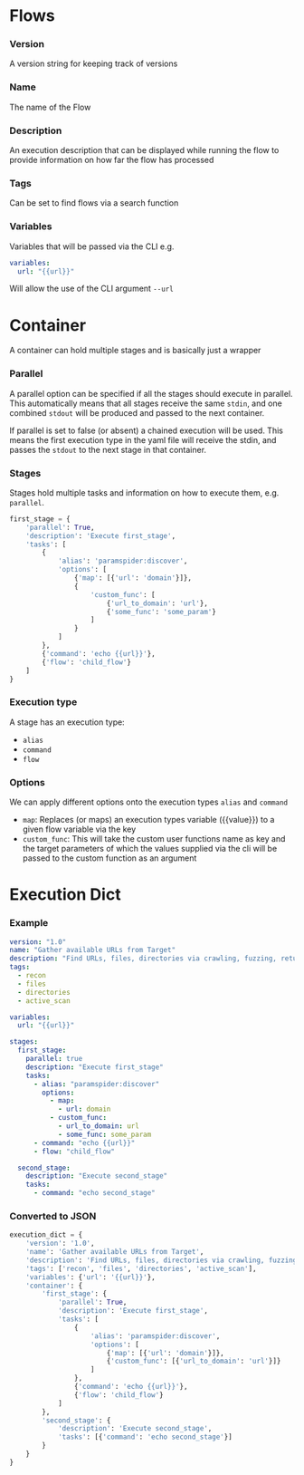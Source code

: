 # Flows
### Version
A version string for keeping track of versions

### Name 
The name of the Flow

### Description
An execution description that can be displayed while running the flow to provide
information on how far the flow has processed

### Tags
Can be set to find flows via a search function

### Variables
Variables that will be passed via the CLI e.g.
```yaml
variables:
  url: "{{url}}"
```
Will allow the use of the CLI argument `--url`

# Container
A container can hold multiple stages and is basically just a wrapper


### Parallel
A parallel option can be specified if all the stages should execute in parallel. 
This automatically means that all stages receive the same `stdin`, and one combined
`stdout` will be produced and passed to the next container.

If parallel is set to false (or absent) a chained execution will be used. This means
the first execution type in the yaml file will receive the stdin, and passes the `stdout` 
to the next stage in that container.

### Stages
Stages hold multiple tasks and information on how to execute them, e.g. `parallel`.

```python
first_stage = {
    'parallel': True,
    'description': 'Execute first_stage',
    'tasks': [
        {
            'alias': 'paramspider:discover',
            'options': [
                {'map': [{'url': 'domain'}]},
                {
                    'custom_func': [
                        {'url_to_domain': 'url'},
                        {'some_func': 'some_param'}
                    ]
                }
            ]
        },
        {'command': 'echo {{url}}'},
        {'flow': 'child_flow'}
    ]
}
```

### Execution type
A stage has an execution type:
- `alias`
- `command`
- `flow`

### Options
We can apply different options onto the execution types `alias` and `command` 

- `map`: Replaces (or maps) an execution types variable ({{value}}) to a given flow variable via the key
- `custom_func`: This will take the custom user functions name as key and the target parameters of which the values supplied via the cli will be passed to the custom function as an argument

# Execution Dict

### Example
```yaml
version: "1.0"
name: "Gather available URLs from Target"
description: "Find URLs, files, directories via crawling, fuzzing, return available non duplicate once"
tags:
  - recon
  - files
  - directories
  - active_scan

variables:
  url: "{{url}}"

stages:
  first_stage:
    parallel: true
    description: "Execute first_stage"
    tasks:
      - alias: "paramspider:discover"
        options:
          - map:
            - url: domain
          - custom_func:
            - url_to_domain: url
            - some_func: some_param
      - command: "echo {{url}}"
      - flow: "child_flow"

  second_stage:
    description: "Execute second_stage"
    tasks:
      - command: "echo second_stage"
```

### Converted to JSON
```python
execution_dict = {
    'version': '1.0',
    'name': 'Gather available URLs from Target',
    'description': 'Find URLs, files, directories via crawling, fuzzing, return available non duplicate once',
    'tags': ['recon', 'files', 'directories', 'active_scan'],
    'variables': {'url': '{{url}}'},
    'container': {
        'first_stage': {
            'parallel': True,
            'description': 'Execute first_stage',
            'tasks': [
                {
                    'alias': 'paramspider:discover',
                    'options': [
                        {'map': [{'url': 'domain'}]},
                        {'custom_func': [{'url_to_domain': 'url'}]}
                    ]
                },
                {'command': 'echo {{url}}'},
                {'flow': 'child_flow'}
            ]
        },
        'second_stage': {
            'description': 'Execute second_stage',
            'tasks': [{'command': 'echo second_stage'}]
        }
    }
}
```
